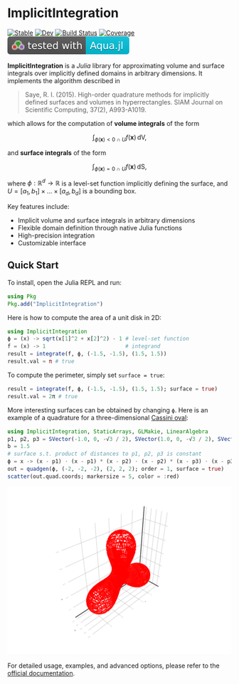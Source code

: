 # ImplicitIntegration

[![Stable](https://img.shields.io/badge/docs-stable-blue.svg)](https://maltezfaria.github.io/ImplicitIntegration.jl/stable/)
[![Dev](https://img.shields.io/badge/docs-dev-blue.svg)](https://maltezfaria.github.io/ImplicitIntegration.jl/dev/)
[![Build Status](https://github.com/maltezfaria/ImplicitIntegration.jl/actions/workflows/CI.yml/badge.svg?branch=main)](https://github.com/maltezfaria/ImplicitIntegration.jl/actions/workflows/CI.yml?query=branch%3Amain)
[![Coverage](https://codecov.io/gh/maltezfaria/ImplicitIntegration.jl/branch/main/graph/badge.svg)](https://codecov.io/gh/maltezfaria/ImplicitIntegration.jl)
[![Aqua](https://raw.githubusercontent.com/JuliaTesting/Aqua.jl/master/badge.svg)](https://github.com/JuliaTesting/Aqua.jl)

**ImplicitIntegration** is a *Julia* library for approximating volume and surface integrals
over implicitly defined domains in arbitrary dimensions. It implements the algorithm
described in

> Saye, R. I. (2015). High-order quadrature methods for implicitly defined surfaces and
> volumes in hyperrectangles. SIAM Journal on Scientific Computing, 37(2), A993-A1019.

which allows for the computation of **volume integrals** of the form

```math
    \int_{\phi(\boldsymbol{x}) < 0 \ \cap \ U}  f(\boldsymbol{x}) \, \mathrm{dV},
```

and **surface integrals** of the form

```math
    \int_{\phi(\boldsymbol{x}) = 0 \ \cap \ U}  f(\boldsymbol{x}) \, \mathrm{dS},
```

where $\phi : \mathbb{R}^d \to \mathbb{R}$ is a level-set function implicitly defining the
surface, and $U = [a_1, b_1] \times \ldots \times [a_d, b_d]$ is a bounding
box.

Key features include:

- Implicit volume and surface integrals in arbitrary dimensions
- Flexible domain definition through native Julia functions
- High-precision integration
- Customizable interface

## Quick Start

To install, open the Julia REPL and run:

```julia
using Pkg
Pkg.add("ImplicitIntegration")
```

Here is how to compute the area of a unit disk in 2D:

```julia
using ImplicitIntegration
ϕ = (x) -> sqrt(x[1]^2 + x[2]^2) - 1 # level-set function
f = (x) -> 1                         # integrand
result = integrate(f, ϕ, (-1.5, -1.5), (1.5, 1.5))
result.val ≈ π # true
```

To compute the perimeter, simply set `surface = true`:

```julia
result = integrate(f, ϕ, (-1.5, -1.5), (1.5, 1.5); surface = true)
result.val ≈ 2π # true
```

More interesting surfaces can be obtained by changing `ϕ`. Here is an example of a
quadrature for a three-dimensional [Cassini
oval](https://en.wikipedia.org/wiki/Cassini_oval):

```julia
using ImplicitIntegration, StaticArrays, GLMakie, LinearAlgebra
p1, p2, p3 = SVector(-1.0, 0, -√3 / 2), SVector(1.0, 0, -√3 / 2), SVector(0, 0, √3 / 2)
b = 1.5
# surface s.t. product of distances to p1, p2, p3 is constant
ϕ = x -> (x - p1) ⋅ (x - p1) * (x - p2) ⋅ (x - p2) * (x - p3) ⋅ (x - p3) - b^2 
out = quadgen(ϕ, (-2, -2, -2), (2, 2, 2); order = 1, surface = true)
scatter(out.quad.coords; markersize = 5, color = :red)
```

![trifoil](trifoil.png)

For detailed usage, examples, and advanced options, please refer to the [official
documentation](https://maltezfaria.github.io/ImplicitIntegration.jl/dev/).
